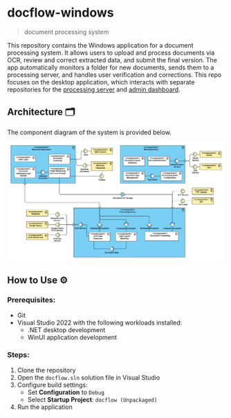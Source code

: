# docflow-windows

> document processing system

This repository contains the Windows application for a document processing system. It allows users to upload and process documents via OCR, review and correct extracted data, and submit the final version. The app automatically monitors a folder for new documents, sends them to a processing server, and handles user verification and corrections. This repo focuses on the desktop application, which interacts with separate repositories for the [processing server](https://github.com/kanitakadusic/si-docflow-server.git) and [admin dashboard](https://github.com/HarisMalisevic/si-docflow-admin.git).

## Architecture 🗂️

The component diagram of the system is provided below.

![System architecture](images/systemArchitecture.png)

## How to Use ⚙️

### Prerequisites:

- Git
- Visual Studio 2022 with the following workloads installed:
  - .NET desktop development
  - WinUI application development

### Steps:

1. Clone the repository
2. Open the `docflow.sln` solution file in Visual Studio
3. Configure build settings:
   - Set **Configuration** to `Debug`
   - Select **Startup Project**: `docflow (Unpackaged)`
4. Run the application
